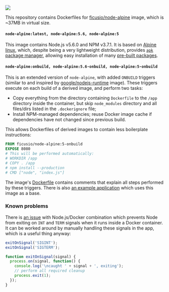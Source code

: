 [![](https://badge.imagelayers.io/ficusio/node-alpine:latest.svg)](https://imagelayers.io/?images=ficusio/node-alpine:latest 'Get your own badge on imagelayers.io')

This repository contains Dockerfiles for [ficusio/node-alpine](https://hub.docker.com/r/ficusio/node-alpine/) image, which is ~37MB in virtual size.

#### `node-alpine:latest, node-alpine:5.6, node-alpine:5`

This image contains Node.js v5.6.0 and NPM v3.7.1. It is based on [Alpine linux](https://hub.docker.com/r/library/alpine/), which, despite being a very lightweight distribution, provides [`apk` package manager](http://wiki.alpinelinux.org/wiki/Alpine_Linux_package_management), allowing easy installation of many [pre-built packages](https://pkgs.alpinelinux.org/packages).

#### `node-alpine:onbuild, node-alpine:5.6-onbuild, node-alpine:5-onbuild`

This is an extended version of `node-alpine`, with added `ONBUILD` triggers (similar to and inspired by [google/nodejs-runtime](https://github.com/GoogleCloudPlatform/nodejs-docker/tree/master/runtime) image). These triggers execute on each build of a derived image, and perform two tasks:

* Copy everything from the directory containing `Dockerfile` to the `/app` directory inside the container, but skip `node_modules` directory and all files/dirs listed in the `.dockerignore` file;
* Install NPM-managed dependencies; reuse Docker image cache if dependencies have not changed since previous build.

This allows Dockerfiles of derived images to contain less boilerplate instructions:

```dockerfile
FROM ficusio/node-alpine:5-onbuild
EXPOSE 8080
# This will be performed automatically:
# WORKDIR /app
# COPY . /app
# npm install --production
# CMD ["node", "index.js"]
```

The image's [Dockerfile](onbuild/Dockerfile) contains comments that explain all steps performed by these triggers. There is also [an example application](_example) which uses this image as a base.

### Known problems

There is [an issue](https://github.com/joyent/node/issues/9131) with Node.js/Docker combination which prevents Node from exiting on `INT` and `TERM` signals when it runs inside a Docker container. It can be worked around by manually handling these signals in the app, which is a useful thing anyway:

```js
exitOnSignal('SIGINT');
exitOnSignal('SIGTERM');

function exitOnSignal(signal) {
  process.on(signal, function() {
    console.log('\ncaught ' + signal + ', exiting');
    // perform all required cleanup
    process.exit(1);
  });
}
```
